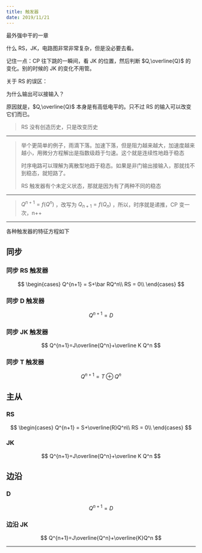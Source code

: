 ```yaml
---
title: 触发器
date: 2019/11/21
---
```


最外强中干的一章

什么 RS，JK，电路图非常非常复杂，但是没必要去看。

记住一点：CP 往下跳的一瞬间，看 JK 的位置，然后判断 $Q,\overline{Q}$ 的变化。别的时候的 JK 的变化不用管。

关于 RS 的误区：

为什么输出可以接输入？

原因就是，$Q,\overline{Q}$ 本身是有高低电平的。只不过 RS 的输入可以改变它们而已。

> RS 没有创造历史，只是改变历史

---

> 举个更简单的例子，雨滴下落。加速下落，但是阻力越来越大，加速度越来越小，用微分方程解出是指数级趋于匀速。这个就是连续性地趋于稳态
> 
>时序电路可以理解为离散型地趋于稳态。如果是非门输出接输入，那就找不到稳态，就短路了。
>
>RS 触发器有个未定义状态，那就是因为有了两种不同的稳态

---

> $Q^{n+1}=f(Q^n)$ ，改写为 $Q_{n+1}=f(Q_{n})$ ，所以，时序就是递推，CP 变一次，n++

---

各种触发器的特征方程如下

## 同步

### 同步 RS 触发器

$$
\begin{cases}
    Q^{n+1} = S+\bar RQ^n\\
    RS = 0\\
\end{cases}
$$

### 同步 D 触发器

$$
Q^{n+1}=D
$$

### 同步 JK 触发器

$$
Q^{n+1}=J\overline{Q^n}+\overline K Q^n
$$

### 同步 T 触发器

$$
Q^{n+1}=T\oplus Q^n
$$

## 主从

### RS

$$
\begin{cases}
    Q^{n+1} = S+\overline{R}Q^n\\
    RS = 0\\
\end{cases}
$$

### JK

$$
Q^{n+1}=J\overline{Q^n}+\overline K Q^n
$$

## 边沿

### D

$$
Q^{n+1}=D
$$

### 边沿 JK

$$
Q^{n+1}=J\overline{Q^n}+\overline{K}Q^n
$$

---

